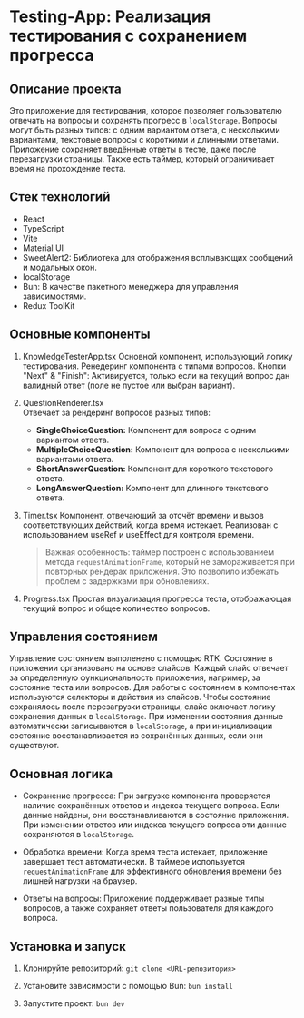 # Testing-App: Реализация тестирования с сохранением прогресса

## Описание проекта

Это приложение для тестирования, которое позволяет пользователю отвечать на вопросы и сохранять прогресс в `localStorage`. Вопросы могут быть разных типов: с одним вариантом ответа, с несколькими вариантами, текстовые вопросы с короткими и длинными ответами.
Приложение сохраняет введённые ответы в тесте, даже после перезагрузки страницы. Также есть таймер, который ограничивает время на прохождение теста.

## Стек технологий

- React
- TypeScript
- Vite
- Material UI
- SweetAlert2: Библиотека для отображения всплывающих сообщений и модальных окон.
- localStorage
- Bun: В качестве пакетного менеджера для управления зависимостями.
- Redux ToolKit

## Основные компоненты

1. KnowledgeTesterApp.tsx
      Основной компонент, использующий логику тестирования.
      Ренедеринг компонента с типами вопросов.
      Кнопки "Next" & "Finish": Активируется, только если на текущий вопрос дан валидный ответ (поле не пустое или выбран вариант).

3. QuestionRenderer.tsx  
   Отвечает за рендеринг вопросов разных типов:
   - **SingleChoiceQuestion:** Компонент для вопроса с одним вариантом ответа.
   - **MultipleChoiceQuestion:** Компонент для вопроса с несколькими вариантами ответа.
   - **ShortAnswerQuestion:** Компонент для короткого текстового ответа.
   - **LongAnswerQuestion:** Компонент для длинного текстового ответа.

4. Timer.tsx
   Компонент, отвечающий за отсчёт времени и вызов соответствующих действий, когда время истекает. Реализован с использованием useRef и useEffect для контроля времени.

   > Важная особенность: таймер построен с использованием метода `requestAnimationFrame`, который не замораживается при повторных рендерах приложения. Это позволило избежать проблем с задержками при обновлениях.

5. Progress.tsx
   Простая визуализация прогресса теста, отображающая текущий вопрос и общее количество вопросов.

## Управления состоянием

   Управление состоянием выполенено с помощью RTK.
   Состояние в приложении организовано на основе слайсов. Каждый слайс отвечает за определенную функциональность приложения, например, за состояние теста или вопросов.
   Для работы с состоянием в компонентах используются селекторы и действия из слайсов.
   Чтобы состояние сохранялось после перезагрузки страницы, слайс включает логику сохранения данных в `localStorage`. При изменении состояния данные автоматически записываются в `localStorage`, а при инициализации состояние восстанавливается из сохранённых данных, если они существуют.

## Основная логика

- Сохранение прогресса: При загрузке компонента проверяется наличие сохранённых ответов и индекса текущего вопроса. Если данные найдены, они восстанавливаются в состояние приложения. При изменении ответов или индекса текущего вопроса эти данные сохраняются в `localStorage`.
  
- Обработка времени: Когда время теста истекает, приложение завершает тест автоматически. В таймере используется `requestAnimationFrame` для эффективного обновления времени без лишней нагрузки на браузер.

- Ответы на вопросы: Приложение поддерживает разные типы вопросов, а также сохраняет ответы пользователя для каждого вопроса.

## Установка и запуск

1. Клонируйте репозиторий:
   `git clone <URL-репозитория>`

2. Установите зависимости с помощью Bun:
   `bun install`

3. Запустите проект:
   `bun dev`
